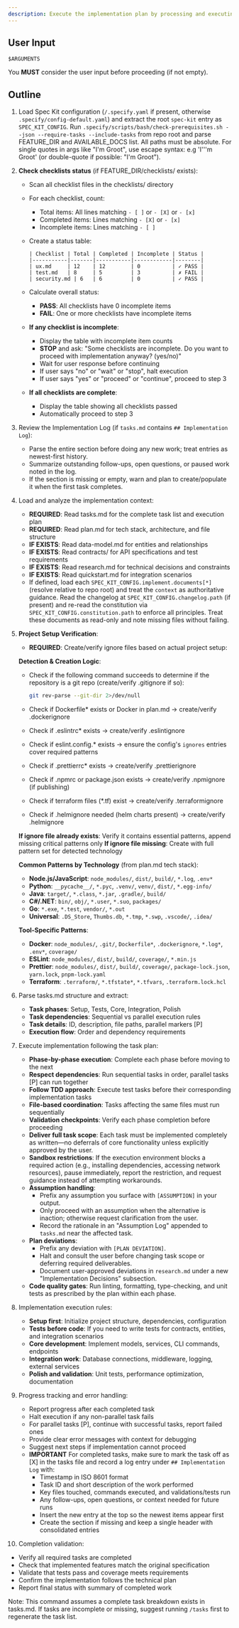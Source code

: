 ```yaml
---
description: Execute the implementation plan by processing and executing all tasks defined in tasks.md
---
```


## User Input

```text
$ARGUMENTS
```

You **MUST** consider the user input before proceeding (if not empty).

## Outline

1. Load Spec Kit configuration (`/.specify.yaml` if present, otherwise `.specify/config-default.yaml`) and extract the root `spec-kit` entry as `SPEC_KIT_CONFIG`. Run `.specify/scripts/bash/check-prerequisites.sh --json --require-tasks --include-tasks` from repo root and parse FEATURE_DIR and AVAILABLE_DOCS list. All paths must be absolute. For single quotes in args like "I'm Groot", use escape syntax: e.g 'I'\''m Groot' (or double-quote if possible: "I'm Groot").

2. **Check checklists status** (if FEATURE_DIR/checklists/ exists):
   - Scan all checklist files in the checklists/ directory
   - For each checklist, count:
     * Total items: All lines matching `- [ ]` or `- [X]` or `- [x]`
     * Completed items: Lines matching `- [X]` or `- [x]`
     * Incomplete items: Lines matching `- [ ]`
   - Create a status table:
     ```
     | Checklist | Total | Completed | Incomplete | Status |
     |-----------|-------|-----------|------------|--------|
     | ux.md     | 12    | 12        | 0          | ✓ PASS |
     | test.md   | 8     | 5         | 3          | ✗ FAIL |
     | security.md | 6   | 6         | 0          | ✓ PASS |
     ```
   - Calculate overall status:
     * **PASS**: All checklists have 0 incomplete items
     * **FAIL**: One or more checklists have incomplete items

   - **If any checklist is incomplete**:
     * Display the table with incomplete item counts
     * **STOP** and ask: "Some checklists are incomplete. Do you want to proceed with implementation anyway? (yes/no)"
     * Wait for user response before continuing
     * If user says "no" or "wait" or "stop", halt execution
     * If user says "yes" or "proceed" or "continue", proceed to step 3

   - **If all checklists are complete**:
     * Display the table showing all checklists passed
     * Automatically proceed to step 3

3. Review the Implementation Log (if `tasks.md` contains `## Implementation Log`):
   - Parse the entire section before doing any new work; treat entries as newest-first history.
   - Summarize outstanding follow-ups, open questions, or paused work noted in the log.
   - If the section is missing or empty, warn and plan to create/populate it when the first task completes.

4. Load and analyze the implementation context:
   - **REQUIRED**: Read tasks.md for the complete task list and execution plan
   - **REQUIRED**: Read plan.md for tech stack, architecture, and file structure
   - **IF EXISTS**: Read data-model.md for entities and relationships
   - **IF EXISTS**: Read contracts/ for API specifications and test requirements
   - **IF EXISTS**: Read research.md for technical decisions and constraints
   - **IF EXISTS**: Read quickstart.md for integration scenarios
   - If defined, load each `SPEC_KIT_CONFIG.implement.documents[*]` (resolve relative to repo root) and treat the `context` as authoritative guidance. Read the changelog at `SPEC_KIT_CONFIG.changelog.path` (if present) and re-read the constitution via `SPEC_KIT_CONFIG.constitution.path` to enforce all principles. Treat these documents as read-only and note missing files without failing.

5. **Project Setup Verification**:
   - **REQUIRED**: Create/verify ignore files based on actual project setup:
   
   **Detection & Creation Logic**:
   - Check if the following command succeeds to determine if the repository is a git repo (create/verify .gitignore if so):

     ```sh
     git rev-parse --git-dir 2>/dev/null
     ```
   - Check if Dockerfile* exists or Docker in plan.md → create/verify .dockerignore
   - Check if .eslintrc* exists → create/verify .eslintignore
   - Check if eslint.config.* exists → ensure the config's `ignores` entries cover required patterns
   - Check if .prettierrc* exists → create/verify .prettierignore
   - Check if .npmrc or package.json exists → create/verify .npmignore (if publishing)
   - Check if terraform files (*.tf) exist → create/verify .terraformignore
   - Check if .helmignore needed (helm charts present) → create/verify .helmignore
   
   **If ignore file already exists**: Verify it contains essential patterns, append missing critical patterns only
   **If ignore file missing**: Create with full pattern set for detected technology
   
   **Common Patterns by Technology** (from plan.md tech stack):
   - **Node.js/JavaScript**: `node_modules/`, `dist/`, `build/`, `*.log`, `.env*`
   - **Python**: `__pycache__/`, `*.pyc`, `.venv/`, `venv/`, `dist/`, `*.egg-info/`
   - **Java**: `target/`, `*.class`, `*.jar`, `.gradle/`, `build/`
   - **C#/.NET**: `bin/`, `obj/`, `*.user`, `*.suo`, `packages/`
   - **Go**: `*.exe`, `*.test`, `vendor/`, `*.out`
   - **Universal**: `.DS_Store`, `Thumbs.db`, `*.tmp`, `*.swp`, `.vscode/`, `.idea/`
   
   **Tool-Specific Patterns**:
   - **Docker**: `node_modules/`, `.git/`, `Dockerfile*`, `.dockerignore`, `*.log*`, `.env*`, `coverage/`
   - **ESLint**: `node_modules/`, `dist/`, `build/`, `coverage/`, `*.min.js`
   - **Prettier**: `node_modules/`, `dist/`, `build/`, `coverage/`, `package-lock.json`, `yarn.lock`, `pnpm-lock.yaml`
   - **Terraform**: `.terraform/`, `*.tfstate*`, `*.tfvars`, `.terraform.lock.hcl`

6. Parse tasks.md structure and extract:
   - **Task phases**: Setup, Tests, Core, Integration, Polish
   - **Task dependencies**: Sequential vs parallel execution rules
   - **Task details**: ID, description, file paths, parallel markers [P]
   - **Execution flow**: Order and dependency requirements

7. Execute implementation following the task plan:
   - **Phase-by-phase execution**: Complete each phase before moving to the next
   - **Respect dependencies**: Run sequential tasks in order, parallel tasks [P] can run together
   - **Follow TDD approach**: Execute test tasks before their corresponding implementation tasks
   - **File-based coordination**: Tasks affecting the same files must run sequentially
   - **Validation checkpoints**: Verify each phase completion before proceeding
   - **Deliver full task scope**: Each task must be implemented completely as written—no deferrals of core functionality unless explicitly approved by the user.
   - **Sandbox restrictions**: If the execution environment blocks a required action (e.g., installing dependencies, accessing network resources), pause immediately, report the restriction, and request guidance instead of attempting workarounds.
   - **Assumption handling**:
     * Prefix any assumption you surface with `[ASSUMPTION]` in your output.
     * Only proceed with an assumption when the alternative is inaction; otherwise request clarification from the user.
     * Record the rationale in an "Assumption Log" appended to `tasks.md` near the affected task.
   - **Plan deviations**:
     * Prefix any deviation with `[PLAN DEVIATION]`.
     * Halt and consult the user before changing task scope or deferring required deliverables.
     * Document user-approved deviations in `research.md` under a new "Implementation Decisions" subsection.
   - **Code quality gates**: Run linting, formatting, type-checking, and unit tests as prescribed by the plan within each phase.

8. Implementation execution rules:
   - **Setup first**: Initialize project structure, dependencies, configuration
   - **Tests before code**: If you need to write tests for contracts, entities, and integration scenarios
   - **Core development**: Implement models, services, CLI commands, endpoints
   - **Integration work**: Database connections, middleware, logging, external services
   - **Polish and validation**: Unit tests, performance optimization, documentation

9. Progress tracking and error handling:
   - Report progress after each completed task
   - Halt execution if any non-parallel task fails
   - For parallel tasks [P], continue with successful tasks, report failed ones
   - Provide clear error messages with context for debugging
   - Suggest next steps if implementation cannot proceed
   - **IMPORTANT** For completed tasks, make sure to mark the task off as [X] in the tasks file and record a log entry under `## Implementation Log` with:
     - Timestamp in ISO 8601 format
     - Task ID and short description of the work performed
     - Key files touched, commands executed, and validations/tests run
     - Any follow-ups, open questions, or context needed for future runs
     - Insert the new entry at the top so the newest items appear first
     - Create the section if missing and keep a single header with consolidated entries

10. Completion validation:
   - Verify all required tasks are completed
   - Check that implemented features match the original specification
   - Validate that tests pass and coverage meets requirements
   - Confirm the implementation follows the technical plan
   - Report final status with summary of completed work

Note: This command assumes a complete task breakdown exists in tasks.md. If tasks are incomplete or missing, suggest running `/tasks` first to regenerate the task list.
